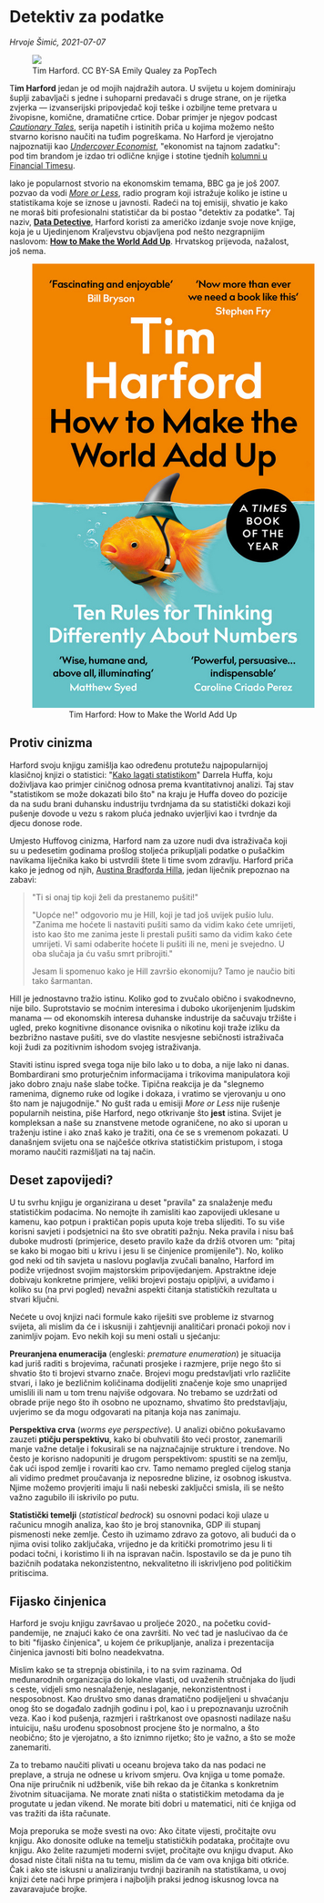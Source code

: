 # Detektiv za podatke

*Hrvoje Šimić, 2021-07-07*

<figure>
  <img src="https://upload.wikimedia.org/wikipedia/commons/c/c7/Tim_Harford_in_2012.jpg"/>
  <figcaption>
    Tim Harford. CC BY-SA Emily Qualey za PopTech
  </figcaption>
</figure>

<span class="dropcap">T</span>__im Harford__ jedan je od mojih najdražih autora. U svijetu u kojem dominiraju šuplji zabavljači s jedne i suhoparni predavači s druge strane, on je rijetka zvjerka — izvanserijski pripovjedač koji teške i ozbiljne teme pretvara u živopisne, komične, dramatične crtice. Dobar primjer je njegov podcast [_Cautionary Tales_](https://www.pushkin.fm/show/cautionary-tales/), serija napetih i istinitih priča u kojima možemo nešto stvarno korisno naučiti na tuđim pogreškama. No Harford je vjerojatno najpoznatiji kao [_Undercover Economist_](https://timharford.com/books/undercovereconomist/), "ekonomist na tajnom zadatku": pod tim brandom je izdao tri odlične knjige i stotine tjednih [kolumni u Financial Timesu](https://www.ft.com/undercover-economist).

Iako je popularnost stvorio na ekonomskim temama, BBC ga je još 2007. pozvao da vodi [_More or Less_](https://www.bbc.co.uk/programmes/p00msxfl), radio program koji istražuje koliko je istine u statistikama koje se iznose u javnosti. Radeći na toj emisiji, shvatio je kako ne moraš biti profesionalni statističar da bi postao "detektiv za podatke". Taj naziv, [__Data Detective__](https://timharford.com/books/datadetective/), Harford koristi za američko izdanje svoje nove knjige, koja je u Ujedinjenom Kraljevstvu objavljena pod nešto nezgrapnijim naslovom: [__How to Make the World Add Up__](https://timharford.com/books/worldaddup/). Hrvatskog prijevoda, nažalost, još nema.

<figure style="text-align: center">
  <img style="max-width:500px" class="responsive-img" src="/story/book-data-detective/th-dd.jpg" />
  <figcaption>
    Tim Harford: How to Make the World Add Up
  </figcaption>
</figure>

## Protiv cinizma

Harford svoju knjigu zamišlja kao određenu protutežu najpopularnijoj klasičnoj knjizi o statistici: "[Kako lagati statistikom](https://en.wikipedia.org/wiki/How_to_Lie_with_Statistics)" Darrela Huffa, koju doživljava kao primjer ciničnog odnosa prema kvantitativnoj analizi. Taj stav "statistikom se može dokazati bilo što" na kraju je Huffa doveo do pozicije da na sudu brani duhansku industriju tvrdnjama da su statistički dokazi koji pušenje dovode u vezu s rakom pluća jednako uvjerljivi kao i tvrdnje da djecu donose rode.

Umjesto Huffovog cinizma, Harford nam za uzore nudi dva istraživača koji su u pedesetim godinama prošlog stoljeća prikupljali podatke o pušačkim navikama liječnika kako bi ustvrdili štete li time svom zdravlju. Harford priča kako je jednog od njih, [Austina Bradforda Hilla](https://en.wikipedia.org/wiki/Austin_Bradford_Hill), jedan liječnik prepoznao na zabavi:

> "Ti si onaj tip koji želi da prestanemo pušiti!"
>   
> "Uopće ne!" odgovorio mu je Hill, koji je tad još uvijek pušio lulu. "Zanima me hoćete li nastaviti pušiti samo da vidim kako ćete umrijeti, isto kao što me zanima jeste li prestali pušiti samo da vidim kako ćete umrijeti. Vi sami odaberite hoćete li pušiti ili ne, meni je svejedno. U oba slučaja ja ću vašu smrt pribrojiti."
>   
> Jesam li spomenuo kako je Hill završio ekonomiju? Tamo je naučio biti tako šarmantan.

Hill je jednostavno tražio istinu. Koliko god to zvučalo obično i svakodnevno, nije bilo. Suprotstavio se moćnim interesima i duboko ukorijenjenim ljudskim manama — od ekonomskih interesa duhanske industrije da sačuvaju tržište i ugled, preko kognitivne disonance ovisnika o nikotinu koji traže izliku da bezbrižno nastave pušiti, sve do vlastite nesvjesne sebičnosti istraživača koji žudi za pozitivnim ishodom svojeg istraživanja.

Staviti istinu ispred svega toga nije bilo lako u to doba, a nije lako ni danas. Bombardirani smo proturječnim informacijama i trikovima manipulatora koji jako dobro znaju naše slabe točke. Tipična reakcija je da "slegnemo ramenima, dignemo ruke od logike i dokaza, i vratimo se vjerovanju u ono što nam je najugodnije." No gušt rada u emisiji _More or Less_ nije rušenje popularnih neistina, piše Harford, nego otkrivanje što __jest__ istina. Svijet je kompleksan a naše su znanstvene metode ograničene, no ako si uporan u traženju istine i ako znaš kako je tražiti, ona će se s vremenom pokazati. U današnjem svijetu ona se najčešće otkriva statističkim pristupom, i stoga moramo naučiti razmišljati na taj način.

## Deset zapovijedi?

U tu svrhu knjigu je organizirana u deset "pravila" za snalaženje među statističkim podacima. No nemojte ih zamisliti kao zapovijedi uklesane u kamenu, kao potpun i praktičan popis uputa koje treba slijediti. To su više korisni savjeti i podsjetnici na što sve obratiti pažnju. Neka pravila i nisu baš duboke mudrosti (primjerice, deseto pravilo kaže da držiš otvoren um: "pitaj se kako bi mogao biti u krivu i jesu li se činjenice promijenile"). No, koliko god neki od tih savjeta u naslovu poglavlja zvučali banalno, Harford im podiže vrijednost svojim majstorskim pripovijedanjem. Apstraktne ideje dobivaju konkretne primjere, veliki brojevi postaju opipljivi, a uviđamo i koliko su (na prvi pogled) nevažni aspekti čitanja statističkih rezultata u stvari ključni.

Nećete u ovoj knjizi naći formule kako riješiti sve probleme iz stvarnog svijeta, ali mislim da će i iskusniji i zahtjevniji analitičari pronaći pokoji nov i zanimljiv pojam. Evo nekih koji su meni ostali u sjećanju:

**Preuranjena enumeracija** (engleski: _premature enumeration_) je situacija kad juriš raditi s brojevima, računati prosjeke i razmjere, prije nego što si shvatio što ti brojevi stvarno znače. Brojevi mogu predstavljati vrlo različite stvari, i lako je bezličnim količinama dodijeliti značenje koje smo unaprijed umislili ili nam u tom trenu najviše odgovara. No trebamo se uzdržati od obrade prije nego što ih osobno ne upoznamo, shvatimo što predstavljaju, uvjerimo se da mogu odgovarati na pitanja koja nas zanimaju.

**Perspektiva crva** (_worms eye perspective_). U analizi obično pokušavamo zauzeti __ptičju perspektivu__, kako bi obuhvatili što veći prostor, zanemarili manje važne detalje i fokusirali se na najznačajnije strukture i trendove. No često je korisno nadopuniti je drugom perspektivom: spustiti se na zemlju, čak ući ispod zemlje i rovariti kao crv. Tamo nemamo pregled cijelog stanja ali vidimo predmet proučavanja iz neposredne blizine, iz osobnog iskustva. Njime možemo provjeriti imaju li naši nebeski zaključci smisla, ili se nešto važno zagubilo ili iskrivilo po putu.
    
**Statistički temelji** (_statistical bedrock_) su osnovni podaci koji ulaze u računicu mnogih analiza, kao što je broj stanovnika, GDP ili stupanj pismenosti neke zemlje. Često ih uzimamo zdravo za gotovo, ali budući da o njima ovisi toliko zaključaka, vrijedno je da kritički promotrimo jesu li ti podaci točni, i koristimo li ih na ispravan način. Ispostavilo se da je puno tih bazičnih podataka nekonzistentno, nekvalitetno ili iskrivljeno pod političkim pritiscima.

## Fijasko činjenica

Harford je svoju knjigu završavao u proljeće 2020., na početku covid-pandemije, ne znajući kako će ona završiti. No već tad je naslućivao da će to biti "fijasko činjenica", u kojem će prikupljanje, analiza i prezentacija činjenica javnosti biti bolno neadekvatna.

Mislim kako se ta strepnja obistinila, i to na svim razinama. Od međunarodnih organizacija do lokalne vlasti, od uvaženih stručnjaka do ljudi s ceste, vidjeli smo nesnalaženje, neslaganje, nekonzistentnost i nesposobnost. Kao društvo smo danas dramatično podijeljeni u shvaćanju onog što se događalo zadnjih godinu i pol, kao i u prepoznavanju uzročnih veza. Kao i kod pušenja, razmjeri i raštrkanost ove opasnosti nadilaze našu intuiciju, našu urođenu sposobnost procjene što je normalno, a što neobično; što je vjerojatno, a što iznimno rijetko; što je važno, a što se može zanemariti.

Za to trebamo naučiti plivati u oceanu brojeva tako da nas podaci ne preplave, a struja ne odnese u krivom smjeru. Ova knjiga u tome pomaže. Ona nije priručnik ni udžbenik, više bih rekao da je čitanka s konkretnim životnim situacijama. Ne morate znati ništa o statističkim metodama da je progutate u jedan vikend. Ne morate biti dobri u matematici, niti će knjiga od vas tražiti da išta računate.

Moja preporuka se može svesti na ovo: Ako čitate vijesti, pročitajte ovu knjigu. Ako donosite odluke na temelju statističkih podataka, pročitajte ovu knjigu. Ako želite razumjeti moderni svijet, pročitajte ovu knjigu dvaput. Ako dosad niste čitali ništa na tu temu, mislim da će vam ova knjiga biti otkriće. Čak i ako ste iskusni u analiziranju tvrdnji baziranih na statistikama, u ovoj knjizi ćete naći hrpe primjera i najboljih praksi jednog iskusnog lovca na zavaravajuće brojke.
